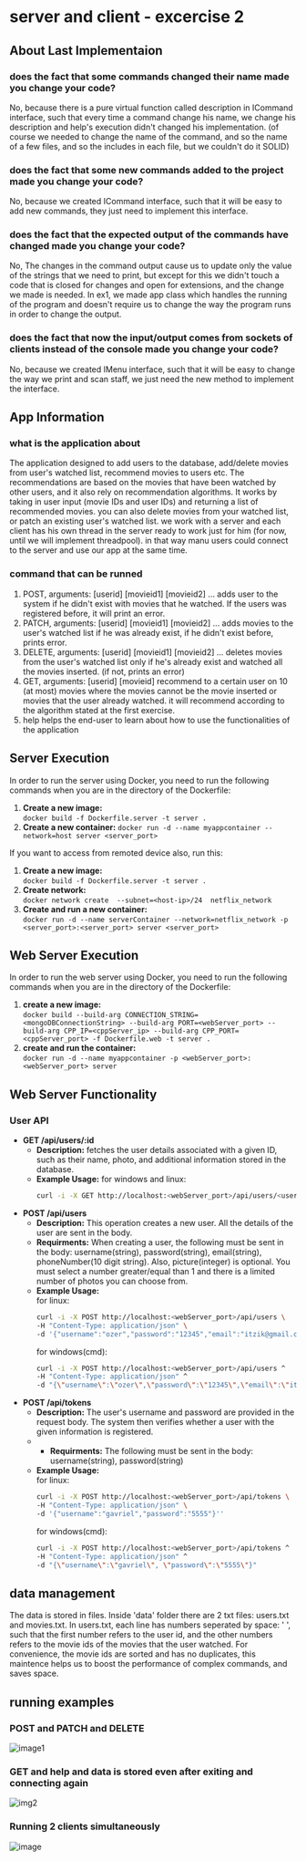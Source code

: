 # server and client - excercise 2

## About Last Implementaion
### does the fact that some commands changed their name made you change your code?
No, because there is a pure virtual function called description in ICommand interface, such that every time a command change his name, we change his description and help's execution didn't changed his implementation. (of course we needed to change the name of the command, and so the name of a few files, and so the includes in each file, but we couldn't do it SOLID)
### does the fact that some new commands added to the project made you change your code?
No, because we created ICommand interface, such that it will be easy to add new commands, they just need to implement this interface.
### does the fact that the expected output of the commands have changed made you change your code?
No, The changes in the command output cause us to update only the value of the strings that we need to print, but except for this we didn't touch a code that is closed for changes and open for extensions, and the change we made is needed. In ex1, we made app class which handles the running of the program and doesn't require us to change the way the program runs in order to change the output.     
### does the fact that now the input/output comes from sockets of clients instead of the console made you change your code?
No, because we created IMenu interface, such that it will be easy to change the way we print and scan staff, we just need the new method to implement the interface.
## App Information
### what is the application about
The application designed to add users to the database, add/delete movies from user's watched list, recommend movies to users etc. The recommendations are based on the movies that have been watched by other users, and it also rely on recommendation algorithms. It works by taking in user input (movie IDs and user IDs) and returning a list of recommended movies. you can also delete movies from your watched list, or patch an existing user's watched list. we work with a server and each client has his own thread in the server ready to work just for him (for now, until we will implement threadpool). in that way manu users could connect to the server and use our app at the same time. 
### command that can be runned
1. POST, arguments: [userid] [movieid1] [movieid2] ...
     adds user to the system if he didn't exist with movies that he watched. If the users was registered before, it will print an error.
2. PATCH, arguments: [userid] [movieid1] [movieid2] ...
     adds movies to the user's watched list if he was already exist, if he didn't exist before, prints error.
3. DELETE, arguments: [userid] [movieid1] [movieid2] ...
     deletes movies from the user's watched list only if he's already exist and watched all the movies inserted. (if not, prints an error)
4. GET, arguments: [userid] [movieid]
     recommend to a certain user on 10 (at most) movies where the movies cannot be the movie inserted or movies that the user already watched.
     it will recommend according to the algorithm stated at the first exercise.
5. help
     helps the end-user to learn about how to use the functionalities of the application

## Server Execution
In order to run the server using Docker, you need to run the following commands when you are in the directory of the Dockerfile:

   1. **Create a new image:**  
      `docker build -f Dockerfile.server -t server .`
   2. **Create a new container:**
      `docker run -d --name myappcontainer --network=host server <server_port>`

If you want to access from remoted device also, run this:
   1. **Create a new image:**  
      `docker build -f Dockerfile.server -t server .`
   2. **Create network:**  
      `docker network create  --subnet=<host-ip>/24  netflix_network`  
   3. **Create and run a new container:**  
      `docker run -d --name serverContainer --network=netflix_network -p <server_port>:<server_port> server <server_port>`  

## Web Server Execution
In order to run the web server using Docker, you need to run the following commands when you are in the directory of the Dockerfile:

   1. **create a new image:**  
          `docker build --build-arg CONNECTION_STRING=<mongoDBConnectionString> --build-arg PORT=<webServer_port> --build-arg CPP_IP=<cppServer_ip> --build-arg CPP_PORT=<cppServer_port> -f Dockerfile.web -t server .`  
   2. **create and run the container:**  
          `docker run -d --name myappcontainer -p <webServer_port>:<webServer_port> server`  

## Web Server Functionality
### User API
- **GET /api/users/:id**
  - **Description:** fetches the user details associated with a given ID, such as their name, photo, and additional information stored in the database.
  - **Example Usage:**
    for windows and linux:
    ```bash
    curl -i -X GET http://localhost:<webServer_port>/api/users/<user_id>

- **POST /api/users**
  - **Description:** This operation creates a new user. All the details of the user are sent in the body.
  - **Requirments:** When creating a user, the following must be sent in the body: username(string), password(string), email(string), phoneNumber(10 digit string). Also, picture(integer) is optional. You must select a number greater/equal than 1 and there is a limited number of photos you can choose from.  
  - **Example Usage:**  
    for linux:  
    ```bash
    curl -i -X POST http://localhost:<webServer_port>/api/users \  
    -H "Content-Type: application/json" \  
    -d '{"username":"ozer","password":"12345","email":"itzik@gmail.com", "phoneNumber":0512369874}'
    ```
    for windows(cmd):  
    ```bash  
    curl -i -X POST http://localhost:<webServer_port>/api/users ^  
    -H "Content-Type: application/json" ^  
    -d "{\"username\":\"ozer\",\"password\":\"12345\",\"email\":\"itzik@gmail.com\", \"phoneNumber\":0512369874}"  

- **POST /api/tokens** 
  - **Description:** The user's username and password are provided in the request body. The system then verifies whether a user with the given information is registered.  
  - - **Requirments:** The following must be sent in the body: username(string), password(string)  
  - **Example Usage:**    
    for linux:  
    ```bash  
    curl -i -X POST http://localhost:<webServer_port>/api/tokens \  
    -H "Content-Type: application/json" \  
    -d '{"username":"gavriel","password":"5555"}''
    ```
    for windows(cmd):  
    ```bash  
    curl -i -X POST http://localhost:<webServer_port>/api/tokens ^  
    -H "Content-Type: application/json" ^  
    -d "{\"username\":\"gavriel\", \"password\":\"5555\"}"  

## data management
The data is stored in files. Inside 'data' folder there are 2 txt files: users.txt and movies.txt. In users.txt, each line has numbers seperated by space: ' ', such that the first number refers to the user id, and the other numbers refers to the movie ids of the movies that the user watched. For convenience, the movie ids are sorted and has no duplicates, this maintence helps us to boost the performance of complex commands, and saves space.
## running examples
### POST and PATCH and DELETE
![image1](https://github.com/user-attachments/assets/3c4a419c-9e99-4b5e-955d-101526b7ecc9)
### GET and help and data is stored even after exiting and connecting again
![img2](https://github.com/user-attachments/assets/05c394c8-2dbe-4456-ad91-d7b027d33489)
### Running 2 clients simultaneously
![image](https://github.com/user-attachments/assets/0777d62e-ed53-4402-9b2f-b3b3880b77b9)


